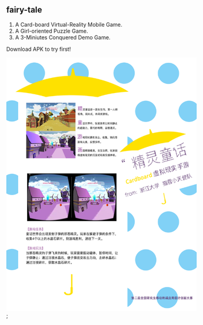 ## fairy-tale
1. A Card-board Virtual-Reality Mobile Game.
2. A Girl-oriented Puzzle Game.
3. A 3-Miniutes Conquered Demo Game.

Download APK to try first! 

![](https://raw.githubusercontent.com/tilibo3/fairy-tale/master/fairy-tale-l.png);
